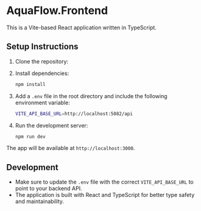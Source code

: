 # AquaFlow.Frontend
 This is a Vite-based React application written in TypeScript. 

## Setup Instructions

1. Clone the repository:

2. Install dependencies:
   ```bash
   npm install
   ```

3. Add a `.env` file in the root directory and include the following environment variable:
   ```bash
   VITE_API_BASE_URL=http://localhost:5082/api
   ```

4. Run the development server:
   ```bash
   npm run dev
   ```

The app will be available at `http://localhost:3000`.

## Development

- Make sure to update the `.env` file with the correct `VITE_API_BASE_URL` to point to your backend API.
- The application is built with React and TypeScript for better type safety and maintainability.
